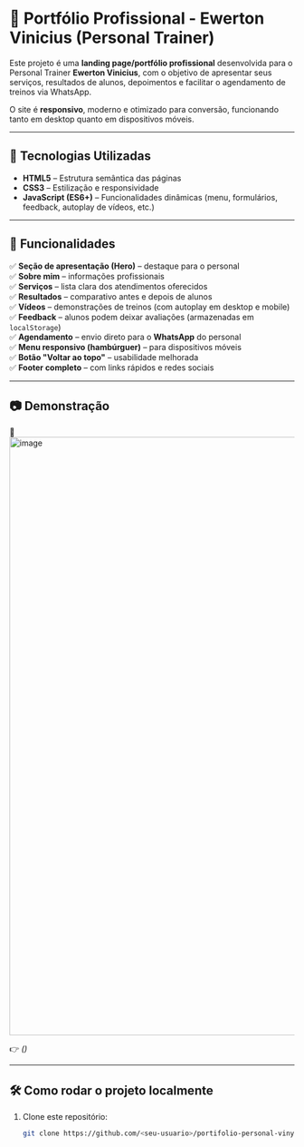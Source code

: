 # 💪 Portfólio Profissional - Ewerton Vinicius (Personal Trainer)

Este projeto é uma **landing page/portfólio profissional** desenvolvida para o Personal Trainer **Ewerton Vinicius**, com o objetivo de apresentar seus serviços, resultados de alunos, depoimentos e facilitar o agendamento de treinos via WhatsApp.  

O site é **responsivo**, moderno e otimizado para conversão, funcionando tanto em desktop quanto em dispositivos móveis.  

---

## 🚀 Tecnologias Utilizadas
- **HTML5** – Estrutura semântica das páginas  
- **CSS3** – Estilização e responsividade  
- **JavaScript (ES6+)** – Funcionalidades dinâmicas (menu, formulários, feedback, autoplay de vídeos, etc.)  


---

## 📌 Funcionalidades
✅ **Seção de apresentação (Hero)** – destaque para o personal  
✅ **Sobre mim** – informações profissionais  
✅ **Serviços** – lista clara dos atendimentos oferecidos  
✅ **Resultados** – comparativo antes e depois de alunos  
✅ **Vídeos** – demonstrações de treinos (com autoplay em desktop e mobile)  
✅ **Feedback** – alunos podem deixar avaliações (armazenadas em `localStorage`)  
✅ **Agendamento** – envio direto para o **WhatsApp** do personal  
✅ **Menu responsivo (hambúrguer)** – para dispositivos móveis  
✅ **Botão "Voltar ao topo"** – usabilidade melhorada  
✅ **Footer completo** – com links rápidos e redes sociais  

---

## 📷 Demonstração
🔗 <img width="1916" height="1055" alt="image" src="https://github.com/user-attachments/assets/87f170dc-d025-4f3c-a202-a787ad1bceef" />

👉 *([](https://lucasfelipe01.github.io/portifolio-personal-viny/))*  

---

## 🛠️ Como rodar o projeto localmente
1. Clone este repositório:
   ```bash
   git clone https://github.com/<seu-usuario>/portifolio-personal-viny.git
